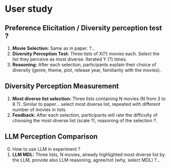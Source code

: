 # User study

## Preference Elicitation / Diversity perception test ?

1.  **Movie Selection:** Same as in paper. ?...
2.  **Diversity Perception Test:** Three lists of X(?) movies each. Select the list they perceive as most diverse. Iterated Y (?) times.
3.  **Reasoning:** After each selection, participants explain their choice of diversity (genre, theme, plot, release year, familiarity with the movies).

## Diversity Perception Measurement

1.  **Most diverse list selection:** Three lists containing N movies (N from 3 to 8 ?). Similar to paper... select most diverse list, repeated with different number of movies in lists.
2.  **Feedback:** After each selection, participants will rate the difficulty of choosing the most diverse list (scale ?), reasoning of the selection ?.

## LLM Perception Comparison

0. How to use LLM in experiment ?
1. **LLM MDL:** Three lists, N movies, already highlighted most diverse list by the LLM, provide also LLM reasoning, agree/not (why, select MDL) ?...


